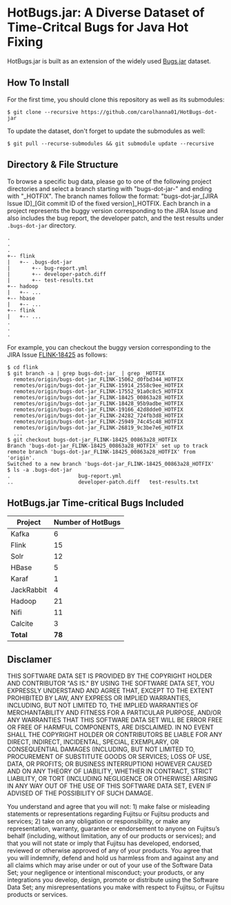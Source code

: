 # HotBugs.jar: A Diverse Dataset of Time-Critcal Bugs for Java Hot Fixing

HotBugs.jar is built as an extension of the widely used [Bugs.jar](https://github.com/bugs-dot-jar/bugs-dot-jar) dataset.

## How To Install

For the first time, you should clone this repository as well as its submodules:
```
$ git clone --recursive https://github.com/carolhanna01/HotBugs-dot-jar
```

To update the dataset, don't forget to update the submodules as well:
```
$ git pull --recurse-submodules && git submodule update --recursive
```

## Directory & File Structure
To browse a specific bug data, please go to one of the following project directories and select a branch starting with "bugs-dot-jar-" and ending with "\_HOTFIX".  The branch names follow the format: "bugs-dot-jar\_\[JIRA Issue ID\]\_\[Git commit ID of the fixed version\]\_HOTFIX.  Each branch in a project represents the buggy version corresponding to the JIRA Issue and also includes the bug report, the developer patch, and the test results under `.bugs-dot-jar` directory.
```
.
.
.
+-- flink
|   +-- .bugs-dot-jar
|       +-- bug-report.yml
|       +-- developer-patch.diff
|       +-- test-results.txt
+-- hadoop
|   +-- ...
+-- hbase
|   +-- ...
+-- flink
|   +-- ...
.
.
.
```

For example, you can checkout the buggy version corresponding to the JIRA Issue [FLINK-18425]([https://issues.apache.org/jira/browse/ACCUMULO-1051](https://issues.apache.org/jira/browse/FLINK-18425)) as follows:
```
$ cd flink
$ git branch -a | grep bugs-dot-jar_ | grep _HOTFIX
  remotes/origin/bugs-dot-jar_FLINK-15062_d0fbd344_HOTFIX
  remotes/origin/bugs-dot-jar_FLINK-15914_2558c9ee_HOTFIX
  remotes/origin/bugs-dot-jar_FLINK-17552_91a0c8c5_HOTFIX
  remotes/origin/bugs-dot-jar_FLINK-18425_00863a28_HOTFIX
  remotes/origin/bugs-dot-jar_FLINK-18428_95b9adbe_HOTFIX
  remotes/origin/bugs-dot-jar_FLINK-19166_42d8dde0_HOTFIX
  remotes/origin/bugs-dot-jar_FLINK-24282_724fb3d8_HOTFIX
  remotes/origin/bugs-dot-jar_FLINK-25949_74c45c48_HOTFIX
  remotes/origin/bugs-dot-jar_FLINK-26819_9c3be7e6_HOTFIX
  ...
$ git checkout bugs-dot-jar_FLINK-18425_00863a28_HOTFIX
Branch 'bugs-dot-jar_FLINK-18425_00863a28_HOTFIX' set up to track remote branch 'bugs-dot-jar_FLINK-18425_00863a28_HOTFIX' from 'origin'.
Switched to a new branch 'bugs-dot-jar_FLINK-18425_00863a28_HOTFIX'
$ ls -a .bugs-dot-jar
.                      bug-report.yml         
..                     developer-patch.diff   test-results.txt
```

## HotBugs.jar Time-critical Bugs Included

| Project    | Number of HotBugs |
| -------- | ------- |
| Kafka  | 6    |
| Flink | 15     |
| Solr    | 12    |
| HBase  | 5    |
| Karaf | 1     |
| JackRabbit    | 4    |
| Hadoop  | 21    |
| Nifi | 11     |
| Calcite    | 3    |
| **Total**    | **78**    |


## Disclamer
THIS SOFTWARE DATA SET IS PROVIDED BY THE COPYRIGHT HOLDER AND CONTRIBUTOR "AS IS." BY USING THE SOFTWARE DATA SET, YOU EXPRESSLY UNDERSTAND AND AGREE THAT, EXCEPT TO THE EXTENT PROHIBITED BY LAW, ANY EXPRESS OR IMPLIED WARRANTIES, INCLUDING, BUT NOT LIMITED TO, THE IMPLIED WARRANTIES OF MERCHANTABILITY AND FITNESS FOR A PARTICULAR PURPOSE, AND/OR ANY WARRANTIES THAT THIS SOFTWARE DATA SET WILL BE ERROR FREE OR FREE OF HARMFUL COMPONENTS, ARE DISCLAIMED. IN NO EVENT SHALL THE COPYRIGHT HOLDER OR CONTRIBUTORS BE LIABLE FOR ANY DIRECT, INDIRECT, INCIDENTAL, SPECIAL, EXEMPLARY, OR CONSEQUENTIAL DAMAGES (INCLUDING, BUT NOT LIMITED TO, PROCUREMENT OF SUBSTITUTE GOODS OR SERVICES; LOSS OF USE, DATA, OR PROFITS; OR BUSINESS INTERRUPTION) HOWEVER CAUSED AND ON ANY THEORY OF LIABILITY, WHETHER IN CONTRACT, STRICT LIABILITY, OR TORT (INCLUDING NEGLIGENCE OR OTHERWISE) ARISING IN ANY WAY OUT OF THE USE OF THIS SOFTWARE DATA SET, EVEN IF ADVISED OF THE POSSIBILITY OF SUCH DAMAGE.

You understand and agree that you will not: 1) make false or misleading statements or representations regarding Fujitsu or Fujitsu products and services; 2) take on any obligation or responsibility, or make any representation, warranty, guarantee or endorsement to anyone on Fujitsu’s behalf (including, without limitation, any of our products or services); and that you will not state or imply that Fujitsu has developed, endorsed, reviewed or otherwise approved of any of your products.  You agree that you will indemnify, defend and hold us harmless from and against any and all claims which may arise under or out of your use of the Software Data Set; your negligence or intentional misconduct; your products, or any integrations you develop, design, promote or distribute using the Software Data Set; any misrepresentations you make with respect to Fujitsu, or Fujitsu products or services.

